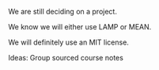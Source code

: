 We are still deciding on a project.

We know we will either use LAMP or MEAN.

We will definitely use an MIT license.

Ideas:
Group sourced course notes


